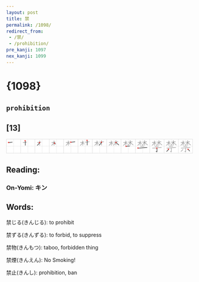 ```yaml
---
layout: post
title: 禁
permalink: /1098/
redirect_from:
 - /禁/
 - /prohibition/
pre_kanji: 1097
nex_kanji: 1099
---
```


# {1098}

## `prohibition`

## [13]

<div class="stroke"><img src="../images/E7A681.png" /></div>

## Reading:

### On-Yomi: キン

## Words:

禁じる(きんじる): to prohibit

禁ずる(きんずる): to forbid, to suppress

禁物(きんもつ): taboo, forbidden thing

禁煙(きんえん): No Smoking!

禁止(きんし): prohibition, ban
